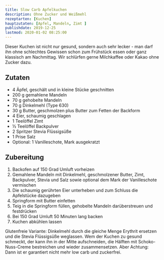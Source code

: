 ```yaml
---
title: Slow Carb Apfelkuchen
description: Ohne Zucker und Weißmehl
rezeptarten: [Kuchen]
hauptzutaten: [Apfel, Mandeln, Zimt ]
publishdate: 2019-12-25
lastmod: 2020-01-02 08:25:00
---
```


Dieser Kuchen ist nicht nur gesund, sondern auch sehr lecker - man darf ihn ohne schlechtes Gewissen schon zum Frühstück essen oder ganz klassisch am  Nachmittag. Wir schlürfen gerne Milchkaffee oder Kakao ohne Zucker dazu.

## Zutaten

- 4 Äpfel, geschält und in kleine Stücke geschnitten
- 200 g gemahlene Mandeln
- 70 g gehobelte Mandeln
- 70 g Dinkelmehl (Type 630)
- 30 g Butter, geschmolzen plus Butter zum Fetten der Backform
- 4 Eier, schaumig geschlagen
- 1 Teelöffel Zimt
- ½ Teelöffel Backpulver
- 2 Spritzer Stevia Flüssigsüße
- 1 Prise Salz
- Optional: 1 Vanilleschote, Mark ausgekratzt


## Zubereitung

1. Backofen auf 150 Grad Umluft vorheizen
2. Gemahlene Mandeln mit Dinkelmehl, geschmolzener Butter, Zimt, Backpulver, Stevia und Salz sowie optional dem Mark der Vanilleschote vermischen
3. Die schaumig gerührten Eier unterheben und zum Schluss die Apfelstücke dazugeben
4. Springform mit Butter einfetten
5. Teig in die Springform füllen, gehobelte Mandeln darüberstreuen und festdrücken
6. Bei 150 Grad Umluft 50 Minuten lang backen
7. Kuchen abkühlen lassen

Glutenfreie Variante: Dinkelmehl durch die gleiche Menge Erythrit ersetzen und die Stevia Flüssigsüße weglassen. Wem der Kuchen zu gesund schmeckt, der kann ihn in der Mitte aufschneiden, die Hälften mit Schoko-Nuss-Creme bestreichen und wieder zusammensetzen. Aber Achtung: Dann ist er garantiert nicht mehr low carb und zuckerfrei.
